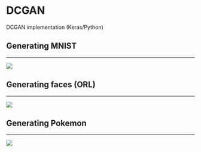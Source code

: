 # DCGAN
DCGAN implementation (Keras/Python)

## Generating MNIST
---
![](https://i.gyazo.com/18d6faf6cb49846d460ada999dd4e52a.png)

## Generating faces (ORL)
---
![](https://i.gyazo.com/022e152215085530c47610109bdabb86.png)

## Generating Pokemon
---
![](https://i.gyazo.com/97365bc2a28fe2d729d654bb2947bf6e.png)
